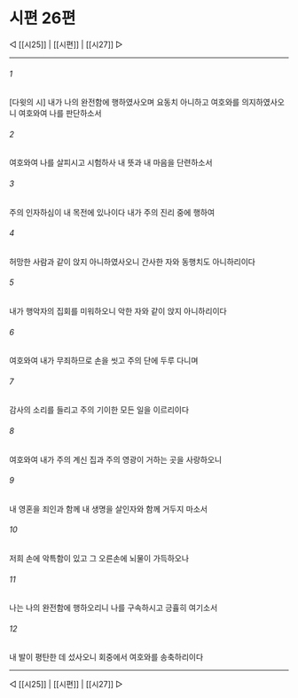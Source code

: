 ﻿# 시편 26편

◁ [[시25]] | [[시편]] | [[시27]] ▷
***

###### 1
[다윗의 시] 내가 나의 완전함에 행하였사오며 요동치 아니하고 여호와를 의지하였사오니 여호와여 나를 판단하소서

###### 2
여호와여 나를 살피시고 시험하사 내 뜻과 내 마음을 단련하소서

###### 3
주의 인자하심이 내 목전에 있나이다 내가 주의 진리 중에 행하여

###### 4
허망한 사람과 같이 앉지 아니하였사오니 간사한 자와 동행치도 아니하리이다

###### 5
내가 행악자의 집회를 미워하오니 악한 자와 같이 앉지 아니하리이다

###### 6
여호와여 내가 무죄하므로 손을 씻고 주의 단에 두루 다니며

###### 7
감사의 소리를 들리고 주의 기이한 모든 일을 이르리이다

###### 8
여호와여 내가 주의 계신 집과 주의 영광이 거하는 곳을 사랑하오니

###### 9
내 영혼을 죄인과 함께 내 생명을 살인자와 함께 거두지 마소서

###### 10
저희 손에 악특함이 있고 그 오른손에 뇌물이 가득하오나

###### 11
나는 나의 완전함에 행하오리니 나를 구속하시고 긍휼히 여기소서

###### 12
내 발이 평탄한 데 섰사오니 회중에서 여호와를 송축하리이다


***
◁ [[시25]] | [[시편]] | [[시27]] ▷